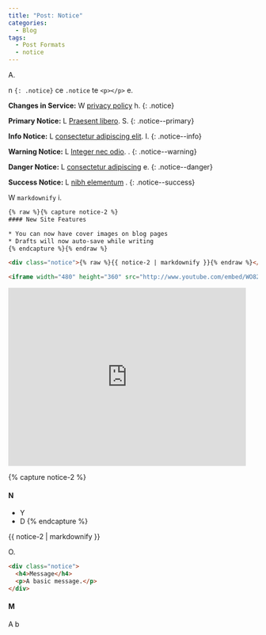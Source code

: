 ```yaml
---
title: "Post: Notice"
categories:
  - Blog
tags:
  - Post Formats
  - notice
---
```


A.

n `{: .notice}` ce `.notice` te `<p></p>` e. 

**Changes in Service:** W [privacy policy](#) h.
{: .notice}

**Primary Notice:** L [Praesent libero](#). S.
{: .notice--primary}

**Info Notice:** L [consectetur adipiscing elit](#). I.
{: .notice--info}

**Warning Notice:** L [Integer nec odio](#). .
{: .notice--warning}

**Danger Notice:** L [consectetur adipiscing](#) e.
{: .notice--danger}

**Success Notice:** L [nibh elementum](#) .
{: .notice--success}

W `markdownify` i.

```html
{% raw %}{% capture notice-2 %}
#### New Site Features

* You can now have cover images on blog pages
* Drafts will now auto-save while writing
{% endcapture %}{% endraw %}

<div class="notice">{% raw %}{{ notice-2 | markdownify }}{% endraw %}</div>

<iframe width="480" height="360" src="http://www.youtube.com/embed/WO82PoAczTc" frameborder="0"> </iframe>

```

<iframe width="480" height="360" src="http://www.youtube.com/embed/WO82PoAczTc" frameborder="0"> </iframe>

{% capture notice-2 %}
#### N

* Y
* D
{% endcapture %}

<div class="notice">
  {{ notice-2 | markdownify }}
</div>

O.

```html
<div class="notice">
  <h4>Message</h4>
  <p>A basic message.</p>
</div>
```

<div class="notice">
  <h4>M</h4>
  <p>A b</p>
</div>